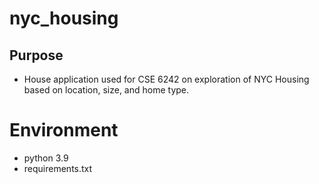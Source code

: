 # nyc_housing

## Purpose

* House application used for CSE 6242 on exploration of NYC Housing based on location, size, and home type.

# Environment

* python 3.9
* requirements.txt